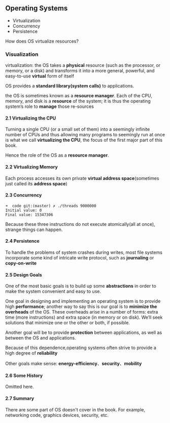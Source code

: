 ## Operating Systems

- Virtualization
- Concurrency
- Persistence

How does OS virtualize resources?

### Visualization

virtualization: the OS takes a **physical** resource (such as the processor, or memory, or a disk) and transforms it into a more general, powerful, and easy-to-use **virtual** form of itself

OS provides a **standard library(system calls)** to applications.

the OS is sometimes known as a **resource manager**. Each of the CPU, memory, and disk is a **resource** of the system; it is thus the operating system’s role to **manage** those re-sources

#### 2.1 Virtualizing the CPU

Turning a single CPU (or a small set of them) into a seemingly infinite number of CPUs and thus allowing many programs to seemingly run at once is what we call **virtualizing the CPU**, the focus of the first major part of this book.

Hence the role of the OS as a **resource manager**.

#### 2.2 Virtualizing Memory

Each process accesses its own private **virtual address space**(sometimes just called its **address space**)

#### 2.3 Concurrency

```
➜  code git:(master) ✗ ./threads 9000000
Initial value: 0
Final value: 15347306
```

Because these three instructions do not execute atomically(all at once), strange things can happen. 

#### 2.4 Persistence

To handle the problems of system crashes during writes, most file systems incorporate some kind of intricate write protocol, such as **journaling** or **copy-on-write**

#### 2.5 Design Goals

One of the most basic goals is to build up some **abstractions** in order to make the system convenient and easy to use. 

One goal in designing and implementing an operating system is to provide high **performance**; another way to say this is our goal is to **minimize the overheads** of the OS. These overheads arise in a number of forms: extra time (more instructions) and extra space (in memory or on disk). We’ll seek solutions that minimize one or the other or both, if possible.

Another goal will be to provide **protection** between applications, as well as between the OS and applications.

Because of this dependence,operating systems often strive to provide a high degree of **reliability**

Other goals make sense: **energy-efficiency**、**security**、**mobility**

#### 2.6 Some History

Omitted here.

#### 2.7 Summary

There are some part of OS doesn't cover in the book. For example, networking code, graphics devices, security, etc.

